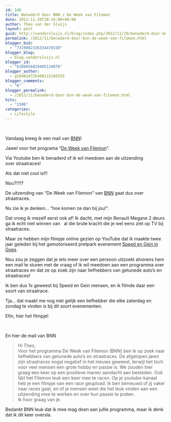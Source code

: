 ```yaml
---
id: 146
title: Benaderd door BNN / De Week van Filemon
date: 2012-11-29T20:34:00+00:00
author: Theo van der Sluijs
layout: post
guid: http://vandersluijs.nl/blog/index.php/2012/11/29/benaderd-door-bnn-de-week-van-filemon/
permalink: /2012/11/benaderd-door-bnn-de-week-van-filemon.html
blogger_bid:
  - "7319082336334478150"
blogger_blog:
  - blog.vandersluijs.nl
blogger_id:
  - "6166856829405134076"
blogger_author:
  - g104814725400115166555
blogger_comments:
  - "0"
blogger_permalink:
  - /2012/11/benaderd-door-bnn-de-week-van-filemon.html
hits:
  - "1506"
categories:
  - Lifestyle
---
```

<div>
   
</div>

Vandaag kreeg ik een mail van <a href="http://www.bnn.nl/" target="_blank" rel="nofollow">BNN</a>!

Jawel voor het programa &#8220;<a href="http://www.uitzendinggemist.nl/programmas/4067-de-week-van-filemon" target="_blank" rel="nofollow">De Week van Filemon</a>&#8220;.

Via Youtube ben ik benaderd of ik wil meedoen aan de uitzending over straatraces!

Als dat niet cool is!!!

Nou?!?!?  
<a name="more"></a>

De uitzending van &#8220;De Week van Filemon&#8221; van <a href="http://www.bnn.nl/" target="_blank" rel="nofollow">BNN</a> gaat dus over straatraces.

Nu zie ik je denken&#8230; &#8220;hoe komen ze dan bij jou!&#8221;.

Dat vroeg ik mezelf eerst ook af! Ik dacht, met mijn Renault Megane 2 deurs ga ik echt niet winnen van   al die brute kracht die je wel eens ziet op TV bij straatraces.

Maar ze hebben mijn filmpje online gezien op YouTube dat ik maakte twee jaar geleden bij het gemotoriseerd pretpark evenement <a href="http://www.speedengeingoes.nl/" target="_blank">Speed en Gein in Goes</a>.

Nou zou je zeggen dat je iets meer over een persoon uitzoekt alvorens hem een mail te sturen met de vraag of ik wil meedoen aan een programma over straatraces en dat ze op zoek zijn naar liefhebbers van getunede auto&#8217;s en straatraces!

Ik ben dus 1x geweest bij Speed en Gein mensen, en ik filmde daar een soort van straatrace.

Tja&#8230; dat maakt me nog niet gelijk een liefhebber die elke zaterdag en zondag te vinden is bij dit soort evenementen.

Efin, hier het filmpje!

<div>
   
</div>

En hier de mail van BNN

> Hi Theo,  
> Voor het programma De Week van Filemon (BNN) ben ik op zoek naar liefhebbers van getunede auto&#8217;s en straatraces. De afgelopen jaren zijn straatraces nogal negatief in het nieuws geweest, terwijl het toch voor veel mensen een grote hobby en passie is. We zouden hier graag een keer op een positieve manier aandacht aan besteden. Ook lijkt het Filemon leuk een keer mee te racen. Op je youtube-kanaal heb je een filmpje van een race geupload. Ik ben benieuwd of jij vaker naar races gaat, en of je mensen weet die het leuk vinden aan een uitzending mee te werken en over hun passie te praten.  
> Ik hoor graag van je.

Bedankt BNN leuk dat ik mee mag doen aan jullie programma, maar ik denk dat ik dit keer oversla.